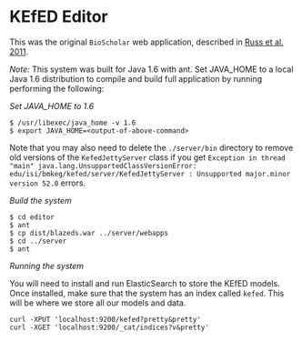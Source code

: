 # KEfED Editor
This was the original `BioScholar` web application, described in 
[Russ et al. 2011](http://www.biomedcentral.com/1471-2105/12/351).

_Note:_ This system was built for Java 1.6 with ant. Set JAVA_HOME to a local Java 1.6 distribution to compile and build full application by running performing the following:

*Set JAVA_HOME to 1.6*
```
$ /usr/libexec/java_home -v 1.6
$ export JAVA_HOME=<output-of-above-command>
```
Note that you may also need to delete the `./server/bin` directory to remove old versions of the `KefedJettyServer` class if you get `Exception in thread "main" java.lang.UnsupportedClassVersionError: edu/isi/bmkeg/kefed/server/KefedJettyServer : Unsupported major.minor version 52.0` errors.

*Build the system*
```
$ cd editor
$ ant
$ cp dist/blazeds.war ../server/webapps
$ cd ../server
$ ant 
```

*Running the system*

You will need to install and run ElasticSearch to store the KEfED models. Once installed, make sure that the system has an index called `kefed`. This will be where we store all our models and data.  

```
curl -XPUT 'localhost:9200/kefed?pretty&pretty'
curl -XGET 'localhost:9200/_cat/indices?v&pretty'
```
